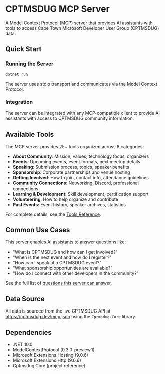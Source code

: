 # CPTMSDUG MCP Server

A Model Context Protocol (MCP) server that provides AI assistants with tools to access Cape Town Microsoft Developer User Group (CPTMSDUG) data.

## Quick Start

### Running the Server
```bash
dotnet run
```

The server uses stdio transport and communicates via the Model Context Protocol.

### Integration
The server can be integrated with any MCP-compatible client to provide AI assistants with access to CPTMSDUG community information.

## Available Tools

The MCP server provides 25+ tools organized across 8 categories:

- **About Community**: Mission, values, technology focus, organizers
- **Events**: Upcoming events, event formats, next meetup details  
- **Speaking**: Submission process, topics, speaker benefits
- **Sponsorship**: Corporate partnerships and venue hosting
- **Getting Involved**: How to join, contact info, attendance guidelines
- **Community Connections**: Networking, Discord, professional connections
- **Learning & Development**: Skill development, certification support
- **Volunteering**: How to help organize and contribute
- **Past Events**: Event history, speaker archives, statistics

For complete details, see the [Tools Reference](../../docs/tools.md).

## Common Use Cases

This server enables AI assistants to answer questions like:
- "What is CPTMSDUG and how can I get involved?"
- "When is the next event and how do I register?"
- "How can I speak at a CPTMSDUG event?"
- "What sponsorship opportunities are available?"
- "How do I connect with other developers in the community?"

See the full list of [questions this server can answer](../../docs/questions.md).

## Data Source

All data is sourced from the live CPTMSDUG API at https://cptmsdug.dev/mcp.json using the `Cptmsdug.Core` library.

## Dependencies

- .NET 10.0
- ModelContextProtocol (0.3.0-preview.1)
- Microsoft.Extensions.Hosting (9.0.6)
- Microsoft.Extensions.Http (9.0.6)
- Cptmsdug.Core (project reference)